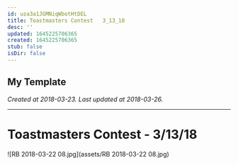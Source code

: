 ```yaml
---
id: uza3a1JGMNiqWbotHtDEL
title: Toastmasters Contest   3_13_18
desc: ''
updated: 1645225706365
created: 1645225706365
stub: false
isDir: false
---
```

My Template
---

_Created at 2018-03-23._
_Last updated at 2018-03-26._




---

# Toastmasters Contest - 3/13/18


![RB 2018-03-22 08.jpg](assets/RB 2018-03-22 08.jpg)

